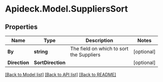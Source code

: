 # Apideck.Model.SuppliersSort

## Properties

Name | Type | Description | Notes
------------ | ------------- | ------------- | -------------
**By** | **string** | The field on which to sort the Suppliers | [optional] 
**Direction** | **SortDirection** |  | [optional] 

[[Back to Model list]](../README.md#documentation-for-models) [[Back to API list]](../README.md#documentation-for-api-endpoints) [[Back to README]](../README.md)

